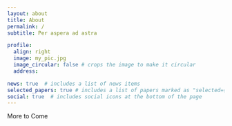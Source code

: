 ```yaml
---
layout: about
title: About
permalink: /
subtitle: Per aspera ad astra

profile:
  align: right
  image: my_pic.jpg
  image_circular: false # crops the image to make it circular
  address:

news: true  # includes a list of news items
selected_papers: true # includes a list of papers marked as "selected={true}"
social: true  # includes social icons at the bottom of the page
---
```


More to Come

